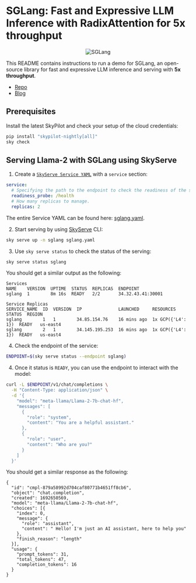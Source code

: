 # SGLang: Fast and Expressive LLM Inference with RadixAttention for 5x throughput


<p align="center">
    <img src="https://imgur.com/juCzh0y.png" alt="SGLang"/>
</p>

This README contains instructions to run a demo for SGLang, an open-source library for fast and expressive LLM inference and serving with **5x throughput**.

* [Repo](https://github.com/sgl-project/sglang)
* [Blog](https://lmsys.org/blog/2024-01-17-sglang)

## Prerequisites
Install the latest SkyPilot and check your setup of the cloud credentials:
```bash
pip install "skypilot-nightly[all]"
sky check
```

## Serving Llama-2 with SGLang using SkyServe
1. Create a [`SkyServe Service YAML`](https://skypilot.readthedocs.io/en/latest/serving/service-yaml-spec.html) with a  `service` section:

```yaml
service:
  # Specifying the path to the endpoint to check the readiness of the service.
  readiness_probe: /health
  # How many replicas to manage.
  replicas: 2
```

The entire Service YAML can be found here: [sglang.yaml](sglang.yaml).

2. Start serving by using [SkyServe](https://skypilot.readthedocs.io/en/latest/serving/sky-serve.html) CLI:
```bash
sky serve up -n sglang sglang.yaml
```

3. Use `sky serve status` to check the status of the serving:
```bash
sky serve status sglang
```

You should get a similar output as the following:

```console
Services
NAME    VERSION  UPTIME  STATUS  REPLICAS  ENDPOINT
sglang  1        8m 16s  READY   2/2       34.32.43.41:30001

Service Replicas
SERVICE_NAME  ID  VERSION  IP              LAUNCHED     RESOURCES          STATUS  REGION
sglang        1   1        34.85.154.76    16 mins ago  1x GCP({'L4': 1})  READY   us-east4
sglang        2   1        34.145.195.253  16 mins ago  1x GCP({'L4': 1})  READY   us-east4
```

4. Check the endpoint of the service:
```bash
ENDPOINT=$(sky serve status --endpoint sglang)
```

4. Once it status is `READY`, you can use the endpoint to interact with the model:

```bash
curl -L $ENDPOINT/v1/chat/completions \
  -H "Content-Type: application/json" \
  -d '{
    "model": "meta-llama/Llama-2-7b-chat-hf",
    "messages": [
      {
        "role": "system",
        "content": "You are a helpful assistant."
      },
      {
        "role": "user",
        "content": "Who are you?"
      }
    ]
  }'
```

You should get a similar response as the following:

```console
{
  "id": "cmpl-879a58992d704caf80771b4651ff8cb6",
  "object": "chat.completion",
  "created": 1692650569,
  "model": "meta-llama/Llama-2-7b-chat-hf",
  "choices": [{
    "index": 0,
    "message": {
      "role": "assistant",
      "content": " Hello! I'm just an AI assistant, here to help you"
    },
    "finish_reason": "length"
  }],
  "usage": {
    "prompt_tokens": 31,
    "total_tokens": 47,
    "completion_tokens": 16
  }
}
```
